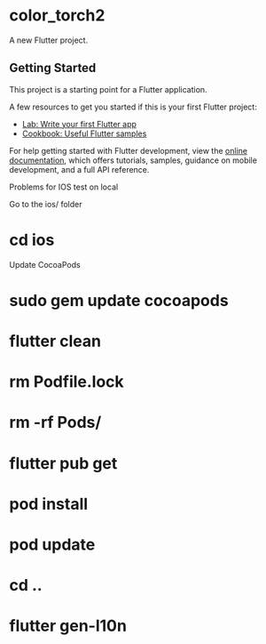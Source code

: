 # color_torch2

A new Flutter project.

## Getting Started

This project is a starting point for a Flutter application.

A few resources to get you started if this is your first Flutter project:

- [Lab: Write your first Flutter app](https://docs.flutter.dev/get-started/codelab)
- [Cookbook: Useful Flutter samples](https://docs.flutter.dev/cookbook)

For help getting started with Flutter development, view the
[online documentation](https://docs.flutter.dev/), which offers tutorials,
samples, guidance on mobile development, and a full API reference.


Problems for IOS test on local

Go to the ios/ folder

# cd ios

Update CocoaPods

# sudo gem update cocoapods

# flutter clean

# rm Podfile.lock

# rm -rf Pods/

# flutter pub get

# pod install

# pod update

# cd ..

# flutter gen-l10n